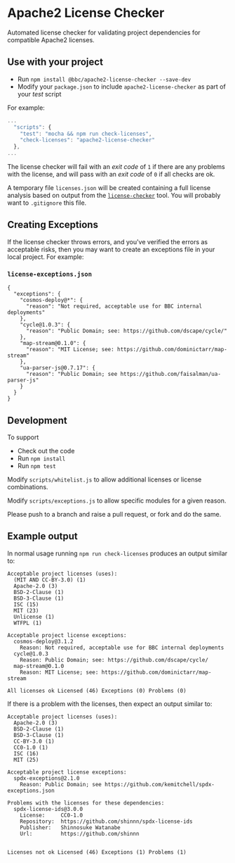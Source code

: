 # Apache2 License Checker

Automated license checker for validating project dependencies for compatible Apache2 licenses.

## Use with your project

- Run `npm install @bbc/apache2-license-checker --save-dev`
- Modify your `package.json` to include `apache2-license-checker` as part of your *test* script

For example:
```js
...
  "scripts": {
    "test": "mocha && npm run check-licenses",
    "check-licenses": "apache2-license-checker"
  },
...
```

The license checker will fail with an *exit code* of `1` if there are any problems with the license, and will pass with an *exit code* of `0` if all checks are ok.

A temporary file `licenses.json` will be created containing a full license analysis based on output from the [`license-checker`](https://www.npmjs.com/package/license-checker) tool. You will probably want to `.gitignore` this file.

## Creating Exceptions

If the license checker throws errors, and you've verified the errors as acceptable risks, then you may want to create an exceptions file in your local project. For example:

### `license-exceptions.json`
```
{
  "exceptions": {
    "cosmos-deploy@*": {
      "reason": "Not required, acceptable use for BBC internal deployments"
    },
    "cycle@1.0.3": {
      "reason": "Public Domain; see: https://github.com/dscape/cycle/"
    },
    "map-stream@0.1.0": {
      "reason": "MIT License; see: https://github.com/dominictarr/map-stream"
    },
    "ua-parser-js@0.7.17": {
      "reason": "Public Domain; see https://github.com/faisalman/ua-parser-js"
    }
  }
}
```

## Development

To support

- Check out the code
- Run `npm install`
- Run `npm test`

Modify `scripts/whitelist.js` to allow additional licenses or license combinations.

Modify `scripts/exceptions.js` to allow specific modules for a given reason.

Please push to a branch and raise a pull request, or fork and do the same.

## Example output

In normal usage running `npm run check-licenses` produces an output similar to:

```
Acceptable project licenses (uses):
  (MIT AND CC-BY-3.0) (1)
  Apache-2.0 (3)
  BSD-2-Clause (1)
  BSD-3-Clause (1)
  ISC (15)
  MIT (23)
  Unlicense (1)
  WTFPL (1)

Acceptable project license exceptions:
  cosmos-deploy@3.1.2
    Reason: Not required, acceptable use for BBC internal deployments
  cycle@1.0.3
    Reason: Public Domain; see: https://github.com/dscape/cycle/
  map-stream@0.1.0
    Reason: MIT License; see: https://github.com/dominictarr/map-stream

All licenses ok Licensed (46) Exceptions (0) Problems (0)
```

If there is a problem with the licenses, then expect an output similar to:

```
Acceptable project licenses (uses):
  Apache-2.0 (3)
  BSD-2-Clause (1)
  BSD-3-Clause (1)
  CC-BY-3.0 (1)
  CC0-1.0 (1)
  ISC (16)
  MIT (25)

Acceptable project license exceptions:
  spdx-exceptions@2.1.0
    Reason: Public Domain; see https://github.com/kemitchell/spdx-exceptions.json

Problems with the licenses for these dependencies:
  spdx-license-ids@3.0.0
    License:     CC0-1.0
    Repository:  https://github.com/shinnn/spdx-license-ids
    Publisher:   Shinnosuke Watanabe
    Url:         https://github.com/shinnn


Licenses not ok Licensed (46) Exceptions (1) Problems (1)
```
